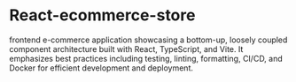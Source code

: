 # React-ecommerce-store

 frontend e-commerce application showcasing a bottom-up, loosely coupled component architecture built with React, TypeScript, and Vite. It emphasizes best practices including testing, linting, formatting, CI/CD, and Docker for efficient development and deployment. 